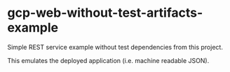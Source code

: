 # gcp-web-without-test-artifacts-example
Simple REST service example without test dependencies from this project.

This emulates the deployed application (i.e. machine readable JSON).
